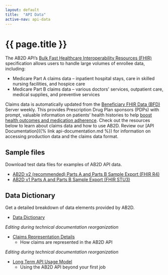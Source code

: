 ```yaml
---
layout: default
title:  "API Data"
active-nav: api-data
---
```


# {{ page.title }}

The AB2D API’s [Bulk Fast Healthcare Interoperability Resources (FHIR)](https://hl7.org/fhir/uv/bulkdata/) specification allows users to handle large volumes of enrollee data, including:

- Medicare Part A claims data – inpatient hospital stays, care in skilled nursing facilities, and hospice care
- Medicare Part B claims data – various doctors' services, outpatient care, medical supplies, and preventive services

Claims data is automatically updated from the [Beneficiary FHIR Data (BFD)](https://github.com/CMSgov/beneficiary-fhir-data) Server weekly. This provides Prescription Drug Plan sponsors (PDPs) with prompt, valuable information on patients’ health histories to help [boost health outcomes and medication adherence](http://link.to.use.cases.html). Check out the resources below to learn about claims data and how to use AB2D. Review our [API Documentation]({% link api-documentation.md %}) for information on accessing production data and the claims data format.

## Sample files

Download test data files for examples of AB2D API data.

- [AB2D v2 (recommended) Parts A and Parts B Sample Export (FHIR R4)](https://ab2d.cms.gov/assets/downloads/sample-data-r4.ndjson)
- [AB2D v1 Parts A and Parts B Sample Export (FHIR STU3)](https://ab2d.cms.gov/assets/downloads/sample-data-stu3.ndjson)

## Data Dictionary

Get a detailed breakdown of data elements provided by AB2D.

- [Data Dictionary](https://ab2d.cms.gov/data_dictionary.html)

_Editing during technical documentation reorganization_

- [Claims Representation Details](https://github.com/CMSgov/ab2d-pdp-documentation/blob/main/docs/Claims%20Representation%20Details.md)
  - How claims are represented in the AB2D API

_Editing during technical documentation reorganization_

- [Long Term API Usage Model](https://github.com/CMSgov/ab2d-pdp-documentation/blob/main/docs/Long%20Term%20API%20Usage%20Model.md)
  - Using the AB2D API beyond your first job
